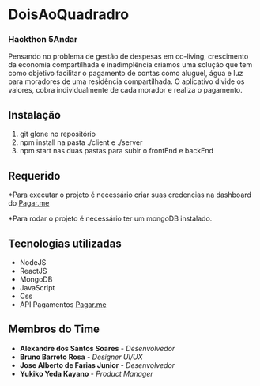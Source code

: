 # DoisAoQuadradro

### Hackthon 5Andar

Pensando no problema de gestão de despesas em co-living, crescimento da economia compartilhada e inadimplência criamos uma solução que tem como objetivo facilitar o pagamento de contas como aluguel, água e luz para moradores de uma residência compartilhada. O aplicativo divide os valores, cobra individualmente de cada morador e realiza o pagamento.

## Instalação
1. git glone no repositório
2. npm install na pasta ./client e ./server
3. npm start nas duas pastas para subir o frontEnd e backEnd


## Requerido
*Para executar o projeto é necessário criar suas credencias na dashboard
do [Pagar.me](https://pagar.me/)

*Para rodar o projeto é necessário ter um mongoDB instalado.

## Tecnologias utilizadas

* NodeJS
* ReactJS
* MongoDB
* JavaScript
* Css
* API Pagamentos [Pagar.me](https://pagar.me/)


## Membros do Time

* **Alexandre dos Santos Soares** - *Desenvolvedor*
* **Bruno Barreto Rosa** - *Designer UI/UX*
* **Jose Alberto de Farias Junior** - *Desenvolvedor*
* **Yukiko Yeda Kayano** - *Product Manager*
